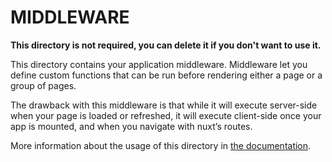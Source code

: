 # MIDDLEWARE

**This directory is not required, you can delete it if you don't want to use it.**

This directory contains your application middleware.
Middleware let you define custom functions that can be run before rendering either a page or a group of pages.

The drawback with this middleware is that while it will execute server-side when your page is loaded or refreshed, it will execute client-side once your app is mounted, and when you navigate with nuxt’s routes.

More information about the usage of this directory in [the documentation](https://nuxtjs.org/guide/routing#middleware).
